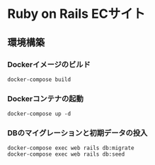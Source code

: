 # Ruby on Rails ECサイト

## 環境構築

### Dockerイメージのビルド

```shell
docker-compose build
```

### Dockerコンテナの起動

```shell
docker-compose up -d
```

### DBのマイグレーションと初期データの投入

```shell
docker-compose exec web rails db:migrate
docker-compose exec web rails db:seed
```
